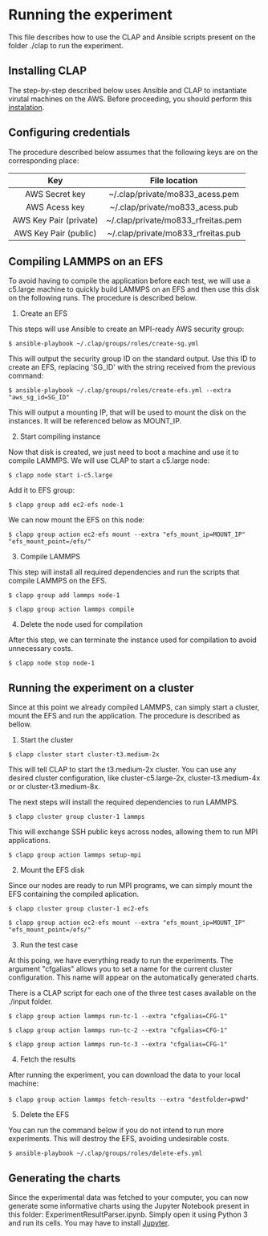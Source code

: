 # Running the experiment
This file describes how to use the CLAP and Ansible scripts present on the folder ./clap to run the experiment.

## Installing CLAP
The step-by-step described below uses Ansible and CLAP to instantiate virutal machines on the AWS. Before proceeding, you should perform this [instalation](https://github.com/lmcad-unicamp/CLAP).


## Configuring credentials
The procedure described below assumes that the following keys are on the corresponding place:

|           Key          |            File location           |
|:----------------------:|:----------------------------------:|
|     AWS Secret key     |   ~/.clap/private/mo833_acess.pem  |
|      AWS Acess key     |   ~/.clap/private/mo833_acess.pub  |
| AWS Key Pair (private) | ~/.clap/private/mo833_rfreitas.pem |
|  AWS Key Pair (public) | ~/.clap/private/mo833_rfreitas.pub |

## Compiling LAMMPS on an EFS
To avoid having to compile the application before each test, we will use a c5.large machine to quickly build LAMMPS on an EFS and then use this disk on the following runs. The procedure is described below.

1. Create an EFS

This steps will use Ansible to create an MPI-ready AWS security group:

`$ ansible-playbook ~/.clap/groups/roles/create-sg.yml`

This will output the security group ID on the standard output. Use this ID to create an EFS, replacing 'SG_ID' with the string received from the previous command:

`$ ansible-playbook ~/.clap/groups/roles/create-efs.yml --extra "aws_sg_id=SG_ID"`

This will output a mounting IP, that will be used to mount the disk on the instances. It will be referenced below as MOUNT_IP.

2. Start compiling instance

Now that disk is created, we just need to boot a machine and use it to compile LAMMPS. We will use CLAP to start a c5.large node:

`$ clapp node start i-c5.large `

Add it to EFS group:

`$ clapp group add ec2-efs node-1 `

We can now mount the EFS on this node:

`$ clapp group action ec2-efs mount --extra "efs_mount_ip=MOUNT_IP" "efs_mount_point=/efs/"`


3. Compile LAMMPS

This step will install all required dependencies and run the scripts that compile LAMMPS on the EFS.

`$ clapp group add lammps node-1`

`$ clapp group action lammps compile`


4. Delete the node used for compilation

After this step, we can terminate the instance used for compilation to avoid unnecessary costs.

`$ clapp node stop node-1`

## Running the experiment on a cluster

Since at this point we already compiled LAMMPS, can simply start a cluster, mount the EFS and run the application. The procedure is described as bellow.

1. Start the cluster

`$ clapp cluster start cluster-t3.medium-2x`

This will tell CLAP to start the t3.medium-2x cluster. You can use any desired cluster configuration, like cluster-c5.large-2x, cluster-t3.medium-4x or or cluster-t3.medium-8x.


The next steps will install the required dependencies to run LAMMPS. 

`$ clapp cluster group cluster-1 lammps`

This will exchange SSH public keys across nodes, allowing them to run MPI applications.

`$ clapp group action lammps setup-mpi`


2. Mount the EFS disk

Since our nodes are ready to run MPI programs, we can simply mount the EFS containing the compiled aplication.

`$ clapp cluster group cluster-1 ec2-efs`

`$ clapp group action ec2-efs mount --extra "efs_mount_ip=MOUNT_IP" "efs_mount_point=/efs/"`

3. Run the test case

At this poing, we have everything ready to run the experiments. The argument "cfgalias" allows you to set a name for the current cluster configuration. This name will appear on the automatically generated charts.

There is a CLAP script for each one of the three test cases available on the ./input folder.

`$ clapp group action lammps run-tc-1 --extra "cfgalias=CFG-1"`

`$ clapp group action lammps run-tc-2 --extra "cfgalias=CFG-1"`

`$ clapp group action lammps run-tc-3 --extra "cfgalias=CFG-1"`


4. Fetch the results

After running the experiment, you can download the data to your local machine:

`$ clapp group action lammps fetch-results --extra "destfolder=`pwd`"`

5. Delete the EFS

You can run the command below if you do not intend to run more experiments. This will destroy the EFS, avoiding undesirable costs.

`$ ansible-playbook ~/.clap/groups/roles/delete-efs.yml`

## Generating the charts

Since the experimental data was fetched to your computer, you can now generate some informative charts using the Jupyter Notebook present in this folder: ExperimentResultParser.ipynb. Simply open it using Python 3 and run its cells. You may have to install [Jupyter](https://jupyter.org/install).